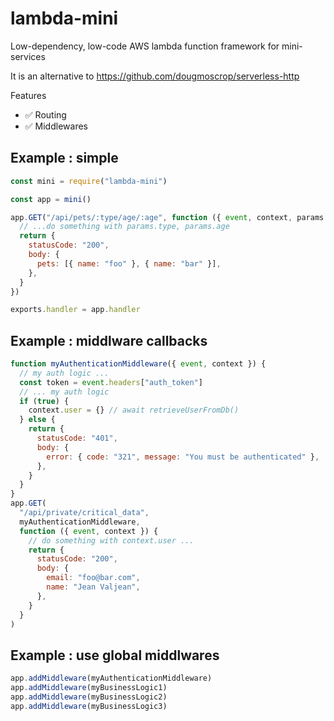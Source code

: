 # lambda-mini

Low-dependency, low-code AWS lambda function framework for mini-services

It is an alternative to https://github.com/dougmoscrop/serverless-http

Features

- ✅ Routing
- ✅ Middlewares

## Example : simple

```javascript
const mini = require("lambda-mini")

const app = mini()

app.GET("/api/pets/:type/age/:age", function ({ event, context, params }) {
  // ...do something with params.type, params.age
  return {
    statusCode: "200",
    body: {
      pets: [{ name: "foo" }, { name: "bar" }],
    },
  }
})

exports.handler = app.handler
```

## Example : middlware callbacks

```javascript
function myAuthenticationMiddleware({ event, context }) {
  // my auth logic ...
  const token = event.headers["auth_token"]
  // ... my auth logic
  if (true) {
    context.user = {} // await retrieveUserFromDb()
  } else {
    return {
      statusCode: "401",
      body: {
        error: { code: "321", message: "You must be authenticated" },
      },
    }
  }
}
app.GET(
  "/api/private/critical_data",
  myAuthenticationMiddleware,
  function ({ event, context }) {
    // do something with context.user ...
    return {
      statusCode: "200",
      body: {
        email: "foo@bar.com",
        name: "Jean Valjean",
      },
    }
  }
)
```

## Example : use global middlwares

```javascript
app.addMiddleware(myAuthenticationMiddleware)
app.addMiddleware(myBusinessLogic1)
app.addMiddleware(myBusinessLogic2)
app.addMiddleware(myBusinessLogic3)
```

